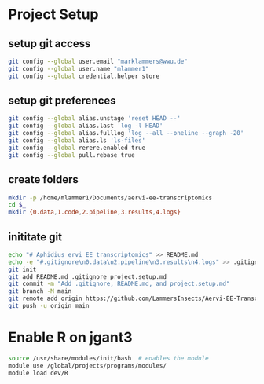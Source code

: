 # Project Setup

## setup git access

```bash
git config --global user.email "marklammers@wwu.de"
git config --global user.name "mlammer1"
git config --global credential.helper store
```

## setup git preferences

```bash
git config --global alias.unstage 'reset HEAD --'
git config --global alias.last 'log -l HEAD'
git config --global alias.fulllog 'log --all --oneline --graph -20'
git config --global alias.ls 'ls-files'
git config --global rerere.enabled true
git config --global pull.rebase true
```

## create folders

```bash
mkdir -p /home/mlammer1/Documents/aervi-ee-transcriptomics
cd $_
mkdir {0.data,1.code,2.pipeline,3.results,4.logs}
```

## inititate git

```bash
echo "# Aphidius ervi EE transcriptomics" >> README.md
echo -e "#.gitignore\n0.data\n2.pipeline\n3.results\n4.logs" >> .gitignore
git init
git add README.md .gitignore project.setup.md
git commit -m "Add .gitignore, README.md, and project.setup.md"
git branch -M main
git remote add origin https://github.com/LammersInsects/Aervi-EE-Transcriptomics.git
git push -u origin main
```

# Enable R on jgant3
```bash
source /usr/share/modules/init/bash  # enables the module
module use /global/projects/programs/modules/
module load dev/R
```

